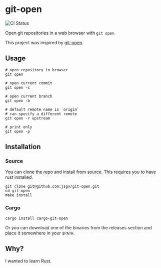 # git-open

![CI Status](https://github.com/jsgv/git-open/actions/workflows/ci.yml/badge.svg)

Open git repositories in a web browser with `git open`.

This project was inspired by [git-open](https://github.com/paulirish/git-open).

## Usage

```shell
# open repository in browser
git open

# open current commit
git open -c

# open current branch
git open -b

# default remote name is `origin`
# can specify a different remote
git open -r upstream

# print only
git open -p
```

## Installation

### Source
You can clone the repo and install from source. This requires you to have rust installed.

```shell
git clone git@github.com:jsgv/git-open.git
cd git-open
make install
```

### Cargo

```shell
cargo install cargo-git-open
```

Or you can download one of the binaries from the releases section and place it
somewhere in your `$PATH`.

## Why?

I wanted to learn Rust.
